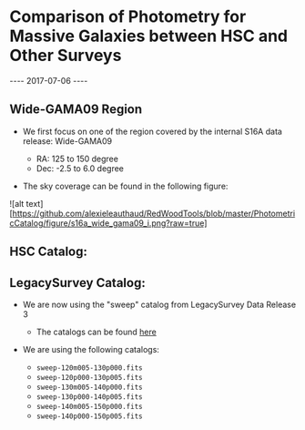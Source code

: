 # Comparison of Photometry for Massive Galaxies between HSC and Other Surveys

---- 2017-07-06 ----

## Wide-GAMA09 Region 

* We first focus on one of the region covered by the internal S16A data release: Wide-GAMA09

    - RA:  125 to 150 degree
    - Dec: -2.5 to 6.0 degree 

* The sky coverage can be found in the following figure: 

![alt text][https://github.com/alexieleauthaud/RedWoodTools/blob/master/PhotometricCatalog/figure/s16a_wide_gama09_i.png?raw=true]


## HSC Catalog: 


## LegacySurvey Catalog: 

* We are now using the "sweep" catalog from LegacySurvey Data Release 3
    - The catalogs can be found [here](http://portal.nersc.gov/project/cosmo/data/legacysurvey/dr3/sweep/3.1/)

* We are using the following catalogs: 
    - `sweep-120m005-130p000.fits`
    - `sweep-120p000-130p005.fits`
    - `sweep-130m005-140p000.fits`
    - `sweep-130p000-140p005.fits`
    - `sweep-140m005-150p000.fits`
    - `sweep-140p000-150p005.fits`
